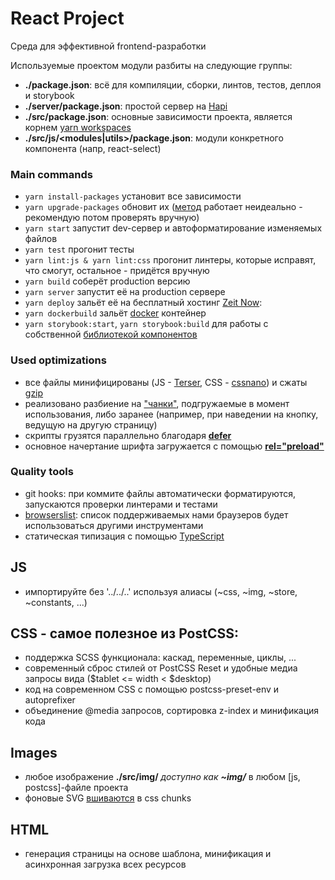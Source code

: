# React Project
Среда для эффективной frontend-разработки

Используемые проектом модули разбиты на следующие группы:
* <b>./package.json</b>:
всё для компиляции, сборки, линтов, тестов, деплоя и storybook
* <b>./server/package.json</b>:
простой сервер на [Hapi](https://hapijs.com/)
* <b>./src/package.json</b>:
основные зависимости проекта, является корнем [yarn workspaces](https://yarnpkg.com/lang/en/docs/workspaces/)
* <b>./src/js/<modules|utils>/package.json</b>:
модули конкретного компонента (напр, react-select)

### Main commands
* ```yarn install-packages``` установит все зависимости
* ```yarn upgrade-packages``` обновит их ([метод](https://yarnpkg.com/lang/en/docs/cli/upgrade-interactive/) работает неидеально - рекомендую потом проверять вручную)
* ```yarn start``` запустит dev-сервер и автоформатирование изменяемых файлов 
* ```yarn test``` прогонит тесты
* ```yarn lint:js & yarn lint:css``` прогонит линтеры, которые исправят, что смогут, остальное - придётся вручную
* ```yarn build``` соберёт production версию
* ```yarn server``` запустит её на production сервере
* ```yarn deploy``` зальёт её на бесплатный хостинг [Zeit Now](https://zeit.co/now): 
* ```yarn dockerbuild``` зальёт [docker](https://www.docker.com) контейнер
* ```yarn storybook:start```, ```yarn storybook:build``` для работы с собственной [библиотекой компонентов](https://storybook.js.org) 

### Used optimizations
* все файлы минифицированы (JS - [Terser](https://github.com/webpack-contrib/terser-webpack-plugin), CSS - [cssnano](https://cssnano.co/)) и сжаты [gzip](https://ru.wikipedia.org/wiki/Gzip)  
* реализовано разбиение на ["чанки"](https://webpack.js.org/plugins/split-chunks-plugin/), подгружаемые в момент использования, либо заранее (например, при наведении на кнопку, ведущую на другую страницу)
* скрипты грузятся параллельно благодаря [<b>defer</b>](https://developer.mozilla.org/en-US/docs/Web/HTML/Element/script)
* основное начертание шрифта загружается с помощью [<b>rel="preload"</b>](https://developer.mozilla.org/en-US/docs/Web/HTML/Preloading_content)

### Quality tools
* git hooks: при коммите файлы автоматически форматируются, запускаются проверки линтерами и тестами
* [browserslist](https://browserl.ist): список поддерживаемых нами браузеров будет использоваться другими инструментами
* статическая типизация с помощью [TypeScript](https://www.typescriptlang.org/)

## JS
* импортируйте без '../../..' используя алиасы (~css, ~img, ~store, ~constants, ...)

## CSS - самое полезное из PostCSS:
* поддержка SCSS функционала: каскад, переменные, циклы, ...
* современный сброс стилей от PostCSS Reset и удобные медиа запросы вида ($tablet <= width < $desktop)
* код на современном CSS с помощью postcss-preset-env и autoprefixer
* объединение @media запросов, сортировка z-index и минификация кода 

## Images
* любое изображение <b>./src/img/*</b> доступно как <b>~img/*</b> в любом [js, postcss]-файле проекта
* фоновые SVG [вшиваются](https://github.com/pavliko/postcss-svg) в css chunks


## HTML
* генерация страницы на основе шаблона, минификация и асинхронная загрузка всех ресурсов
